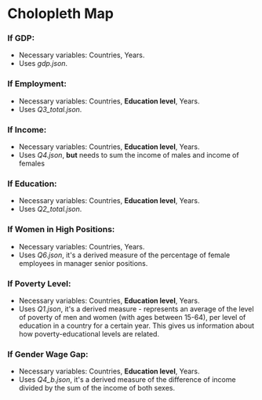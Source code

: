 # Cholopleth Map
### If GDP:
* Necessary variables: Countries, Years.
* Uses *gdp.json*.
### If Employment:
* Necessary variables: Countries, **Education level**, Years.
* Uses *Q3_total.json*.
### If Income:
* Necessary variables: Countries, **Education level**, Years.
* Uses *Q4.json*, **but** needs to sum the income of males and income of females
### If Education:
* Necessary variables: Countries, **Education level**, Years.
* Uses *Q2_total.json*.
### If Women in High Positions:
* Necessary variables: Countries, Years.
* Uses *Q6.json*, it's a derived measure of the percentage of female employees in manager senior positions.
### If Poverty Level:
* Necessary variables: Countries, **Education level**, Years.
* Uses *Q1.json*, it's a derived measure - represents an average of the level of poverty of men and women (with ages between 15-64), per level of education in a country for a certain year. This gives us information about how poverty-educational levels are related.
### If Gender Wage Gap:
* Necessary variables: Countries, **Education level**, Years.
* Uses *Q4_b.json*, it's a derived measure of the difference of income divided by the sum of the income of both sexes.